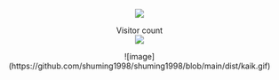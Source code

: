 <p align="center"> 
<a href=#><img src="https://github.com/shuming1998/shuming1998/blob/main/dist/github-user-contribution.svg"></a>
</p>
<p align="center"> 
  Visitor count<br>
  <img src="https://profile-counter.glitch.me/shuming1998/count.svg" />
</p>



<p align="center"> 
![image](https://github.com/shuming1998/shuming1998/blob/main/dist/kaik.gif)
</p>

